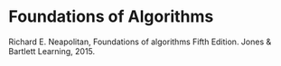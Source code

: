 # Foundations of Algorithms

Richard E. Neapolitan, Foundations of algorithms Fifth Edition. Jones & Bartlett Learning, 2015.
